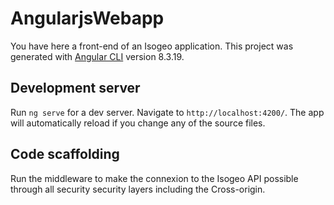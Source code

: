 # AngularjsWebapp

You have here a front-end of an Isogeo application.
This project was generated with [Angular CLI](https://github.com/angular/angular-cli) version 8.3.19.

## Development server

Run `ng serve` for a dev server. Navigate to `http://localhost:4200/`. 
The app will automatically reload if you change any of the source files.

## Code scaffolding

Run the middleware to make the connexion to the Isogeo API possible through all security security layers including the Cross-origin.


